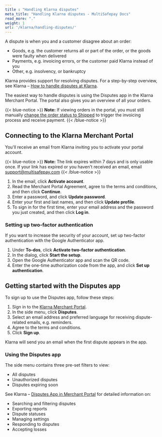 ```yaml
---
title : "Handling Klarna disputes"
meta_title: "Handling Klarna disputes - MultiSafepay Docs"
read_more: "."
weight: 1
url: '/klarna/handling-disputes/'
---
```

A dispute is when you and a customer disagree about an order:

- Goods, e.g. the customer returns all or part of the order, or the goods were faulty when delivered
- Payments, e.g. invoicing errors, or the customer paid Klarna instead of you
- Other, e.g. insolvency, or bankruptcy

Klarna provides support for resolving disputes. For a step-by-step overview, see Klarna – [How to handle disputes at Klarna](https://docs.klarna.com/disputes/).

The easiest way to handle disputes is using the Disputes app in the Klarna Merchant Portal. The portal also gives you an overview of all your orders. 

{{< blue-notice >}} **Note:** If viewing orders in the portal, you must still manually [change the order status to Shipped](/about-payments/pay-later-shipped-status/) to trigger the invoicing process and receive payment. {{< /blue-notice >}}

## Connecting to the Klarna Merchant Portal

You'll receive an email from Klarna inviting you to activate your portal account. 

{{< blue-notice >}} **Note:** The link expires within 7 days and is only usable once. If your link has expired or you haven't received an email, email <support@multisafepay.com> {{< /blue-notice >}}

1. In the email, click **Activate account**.
2. Read the Merchant Portal Agreement, agree to the terms and conditions, and then click **Continue**.
3. Enter a password, and click **Update password**.
4. Enter your first and last names, and then click **Update profile**.
5. To sign in for the first time, enter your email address and the password you just created, and then click **Log in**.

### Setting up two-factor authentication

If you want to increase the security of your account, set up two-factor authentication with the Google Authenticator app.

1. Under **To-dos**, click **Activate two-factor authentication**. 
2. In the dialog, click **Start the setup**.
3. Open the Google Authenticator app and scan the QR code. 
4. Enter the one-time authorization code from the app, and click **Set up authentication**.

## Getting started with the Disputes app

To sign up to use the Disputes app, follow these steps:

1. Sign in to the [Klarna Merchant Portal](https://eu.portal.klarna.com/).
2. In the side menu, click **Disputes**.
3. Select an email address and preferred language for receiving dispute-related emails, e.g. reminders.
4. Agree to the terms and conditions. 
5. Click **Sign up**. 

Klarna will send you an email when the first dispute appears in the app. 

### Using the Disputes app

The side menu contains three pre-set filters to view:

- All disputes
- Unauthorized disputes
- Disputes expiring soon

See Klarna – [Disputes App in Merchant Portal](https://docs.klarna.com/disputes/disputes-app-in-merchant-portal/) for detailed information on:

- Searching and filtering disputes
- Exporting reports
- Dispute statuses
- Managing settings
- Responding to disputes
- Accepting losses


